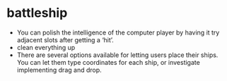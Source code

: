 # battleship

- You can polish the intelligence of the computer player by having it try adjacent slots after getting a ‘hit’.
- clean everything up
- There are several options available for letting users place their ships. You can let them type coordinates for each ship, or investigate implementing drag and drop.